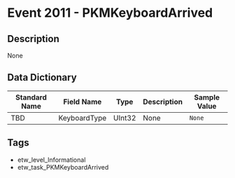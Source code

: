 # Event 2011 - PKMKeyboardArrived

## Description
None

## Data Dictionary
|Standard Name|Field Name|Type|Description|Sample Value|
|---|---|---|---|---|
|TBD|KeyboardType|UInt32|None|`None`|

## Tags
* etw_level_Informational
* etw_task_PKMKeyboardArrived